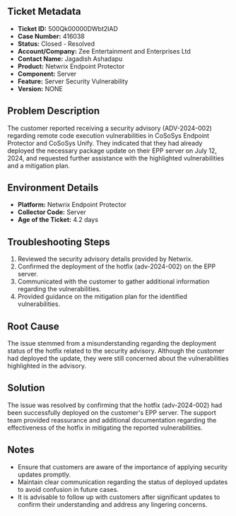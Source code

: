 ## Ticket Metadata
- **Ticket ID:** 500Qk00000DWbt2IAD
- **Case Number:** 416038
- **Status:** Closed - Resolved
- **Account/Company:** Zee Entertainment and Enterprises Ltd
- **Contact Name:** Jagadish Ashadapu
- **Product:** Netwrix Endpoint Protector
- **Component:** Server
- **Feature:** Server Security Vulnerability
- **Version:** NONE

## Problem Description
The customer reported receiving a security advisory (ADV-2024-002) regarding remote code execution vulnerabilities in CoSoSys Endpoint Protector and CoSoSys Unify. They indicated that they had already deployed the necessary package update on their EPP server on July 12, 2024, and requested further assistance with the highlighted vulnerabilities and a mitigation plan.

## Environment Details
- **Platform:** Netwrix Endpoint Protector
- **Collector Code:** Server
- **Age of the Ticket:** 4.2 days

## Troubleshooting Steps
1. Reviewed the security advisory details provided by Netwrix.
2. Confirmed the deployment of the hotfix (adv-2024-002) on the EPP server.
3. Communicated with the customer to gather additional information regarding the vulnerabilities.
4. Provided guidance on the mitigation plan for the identified vulnerabilities.

## Root Cause
The issue stemmed from a misunderstanding regarding the deployment status of the hotfix related to the security advisory. Although the customer had deployed the update, they were still concerned about the vulnerabilities highlighted in the advisory.

## Solution
The issue was resolved by confirming that the hotfix (adv-2024-002) had been successfully deployed on the customer's EPP server. The support team provided reassurance and additional documentation regarding the effectiveness of the hotfix in mitigating the reported vulnerabilities.

## Notes
- Ensure that customers are aware of the importance of applying security updates promptly.
- Maintain clear communication regarding the status of deployed updates to avoid confusion in future cases.
- It is advisable to follow up with customers after significant updates to confirm their understanding and address any lingering concerns.
